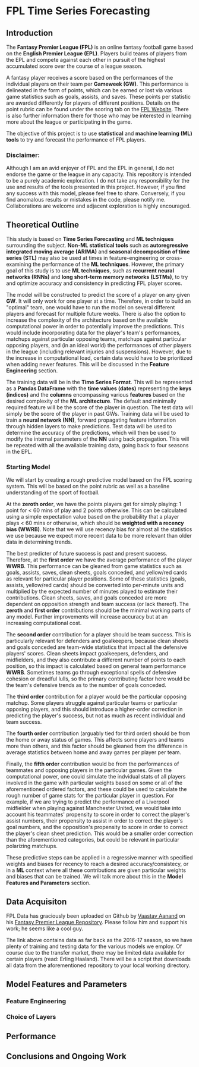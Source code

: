 # FPL Time Series Forecasting
## Introduction

The **Fantasy Premier League (FPL)** is an online fantasy football game based on the **English Premier League (EPL)**. Players build teams of players from the EPL and compete against each other in pursuit of the highest accumulated score over the course of a league season.

A fantasy player receives a score based on the performances of the individual players on their team per **Gameweek (GW)**. This performance is delineated in the form of points, which can be earned or lost via various game statistics such as goals, assists, and saves. These points per statistic are awarded differently for players of different positions. Details on the point rubric can be found under the scoring tab on the [FPL Website](https://fantasy.premierleague.com/help/rules). There is also further information there for those who may be interested in learning more about the league or participating in the game.

The objective of this project is to use **statistical** and **machine learning (ML) tools** to try and forecast the performance of FPL players.

### Disclaimer:
Although I am an avid enjoyer of FPL and the EPL in general, I do not endorse the game or the league in any capacity. This repository is intended to be a purely academic exploration. I do not take any responsibility for the use and results of the tools presented in this project. However, if you find any success with this model, please feel free to share. Conversely, if you find anomalous results or mistakes in the code, please notify me. Collaborations are welcome and adjacent exploration is highly encouraged.

## Theoretical Outline

This study is based on **Time Series Forecasting** and **ML techniques** surrounding the subject. **Non-ML statistical tools** such as **autoregressive integrated moving average (ARIMA)** and **seasonal decomposition of time series (STL)** may also be used at times in feature-engineering or cross-examining the performance of the **ML techniques**. However, the primary goal of this study is to use **ML techniques**, such as **recurrent neural networks (RNNs)** and **long short-term memory networks (LSTMs)**, to try and optimize accuracy and consistency in predicting FPL player scores.

The model will be constructed to predict the score of a player on any given **GW**. It will only work for one player at a time<!--, but depending on the desired complexity and available computational power, neural networks built for one player may be incorporated in the neural network for another player-->. Therefore, in order to build an "optimal" team, one would have to run the model on several different players and forecast for multiple future weeks. There is also the option to increase the complexity of the architecture based on the available computational power in order to potentially improve the predictions. This would include incorporating data for the player's team's performances, matchups against particular opposing teams, matchups against particular opposing players, and (in an ideal world) the performances of other players in the league (including relevant injuries and suspensions). However, due to the increase in computational load, certain data would have to be prioritized when adding newer features. This will be discussed in the **Feature Engineering** section.

The training data will be in the **Time Series Format**. This will be represented as a **Pandas DataFrame** with the **time values (dates)** representing the **keys (indices)** and the **columns** encompassing various **features** based on the desired complexity of the **ML architecture**. The default and minimally required feature will be the score of the player in question. The test data will simply be the score of the player in past GWs. Training data will be used to train a **neural network (NN)**, forward propagating feature information through hidden layers to make predictions. Test data will be used to determine the accuracy of the predictions, which will then be used to modify the internal parameters of the **NN** using back propagation. This will be repeated with all the available training data, going back to four seasons in the EPL.

### Starting Model

We will start by creating a rough predictive model based on the FPL scoring system. This will be based on the point rubric as well as a baseline understanding of the sport of football.

At the **zeroth order**, we have the points players get for simply playing: 1 point for < 60 mins of play and 2 points otherwise. This can be calculated using a simple expectation value based on the probability that a player plays < 60 mins or otherwise, which should be **weighted with a recency bias (WWRB)**. Note that we will use recency bias for almost all the statistics we use because we expect more recent data to be more relevant than older data in determining trends.

The best predicter of future success is past and present success. Therefore, at the **first order** we have the average performance of the player **WWRB**. This performance can be gleaned from game statistics such as goals, assists, saves, clean sheets, goals conceded, and yellow/red cards as relevant for particular player positions. Some of these statistics (goals, assists, yellow/red cards) should be converted into per-minute units and multiplied by the expected number of minutes played to estimate their contributions. Clean sheets, saves, and goals conceded are more dependent on opposition strength and team success (or lack thereof). The **zeroth** and **first order** contributions should be the minimal working parts of any model. Further improvements will increase accuracy but at an increasing computational cost.

The **second order** contribution for a player should be team success. This is particularly relevant for defenders and goalkeepers, because clean sheets and goals conceded are team-wide statistics that impact all the defensive players' scores. Clean sheets impact goalkeepers, defenders, and midfielders, and they also contribute a different number of points to each position, so this impact is calculated based on general team performance **WWRB**. Sometimes teams go through exceptional spells of defensive cohesion or dreadful lulls, so the primary contributing factor here would be the team's defensive trends as to the number of goals conceded.

The **third order** contribution for a player would be the particular opposing matchup. Some players struggle against particular teams or particular opposing players, and this should introduce a higher-order correction in predicting the player's success, but not as much as recent individual and team success.

The **fourth order** contribution (arguably tied for third order) should be from the home or away status of games. This affects some players and teams more than others, and this factor should be gleaned from the difference in average statistics between home and away games per player per team.

Finally, the **fifth order** contribution would be from the performances of teammates and opposing players in the particular games. Given the computational power, one could simulate the indvidual stats of all players involved in the game with particular weights based on some or all of the aforementioned ordered factors, and these could be used to calculate the rough number of game stats for the particular player in question. For example, if we are trying to predict the performance of a Liverpool midfielder when playing against Manchester United, we would take into account his teammates' propensity to score in order to correct the player's assist numbers, their propensity to assist in order to correct the player's goal numbers, and the opposition's propensity to score in order to correct the player's clean sheet prediction. This would be a smaller order correction than the aforementioned categories, but could be relevant in particular polarizing matchups.

These predictive steps can be applied in a regressive manner with specified weights and biases for recency to reach a desired accuracy/consistecy, or in a **ML** context where all these contributions are given particular weights and biases that can be trained. We will talk more about this in the **Model Features and Parameters** section.

## Data Acquisiton

FPL Data has graciously been uploaded on Github by [Vaastav Aanand](https://github.com/vaastav) on his [Fantasy Premier League Repository](https://github.com/vaastav/Fantasy-Premier-League). Please follow him and support his work; he seems like a cool guy.

The link above contains data as far back as the 2016-17 season, so we have plenty of training and testing data for the various models we employ. Of course due to the transfer market, there may be limited data available for certain players (read: Erling Haaland). There will be a script that downloads all data from the aforementioned repository to your local working directory.

## Model Features and Parameters

### Feature Engineering

### Choice of Layers

## Performance

## Conclusions and Ongoing Work
